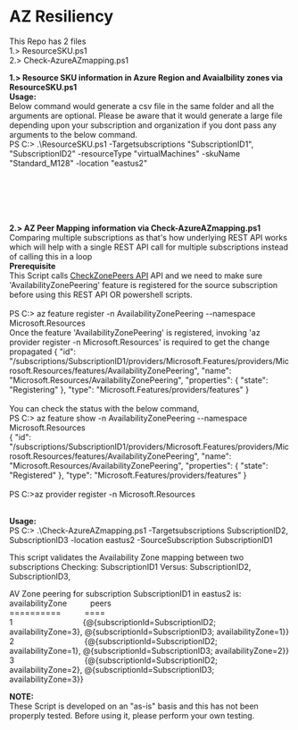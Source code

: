# AZ Resiliency
This Repo has 2 files<br/>
1.> ResourceSKU.ps1<br/>
2.> Check-AzureAZmapping.ps1<br/>

**1.> Resource SKU information in Azure Region and Avaialbility zones via ResourceSKU.ps1**<br/>
**Usage:** <br/>
Below command would generate a csv file in the same folder and all the arguments are optional. Please be aware that it would generate a large file depending upon your subscription and organization if you dont pass any arguments to the below command.<br/>
PS C:\> .\ResourceSKU.ps1 -Targetsubscriptions "SubscriptionID1", "SubscriptionID2" -resourceType "virtualMachines" -skuName "Standard_M128" -location "eastus2"
<br/><br/><br/><br/><br/><br/>

**2.> AZ Peer Mapping information via Check-AzureAZmapping.ps1**</br>
Comparing multiple subscriptions as that's how underlying REST API works which will help with a single REST API call for multiple subscriptions instead of calling this in a loop<br/>
**Prerequisite** <br/>
 This Script calls [CheckZonePeers API](https://learn.microsoft.com/en-us/rest/api/resources/subscriptions/check-zone-peers?tabs=HTTP) API and we need to make sure 'AvailabilityZonePeering' feature is registered for the source subscription before using this REST API OR powershell scripts.
<br/><br/>
PS C:\> az feature register -n AvailabilityZonePeering --namespace Microsoft.Resources <br/>
Once the feature 'AvailabilityZonePeering' is registered, invoking 'az provider register -n Microsoft.Resources' is required to get the change propagated
{
  "id": "/subscriptions/SubscriptionID1/providers/Microsoft.Features/providers/Microsoft.Resources/features/AvailabilityZonePeering",
  "name": "Microsoft.Resources/AvailabilityZonePeering",
  "properties": {
    "state": "Registering"
  },
  "type": "Microsoft.Features/providers/features"
}
<br/><br/>
You can check the status with the below command,<br/>
PS C:\> az feature show -n AvailabilityZonePeering --namespace Microsoft.Resources <br/>
{
  "id": "/subscriptions/SubscriptionID1/providers/Microsoft.Features/providers/Microsoft.Resources/features/AvailabilityZonePeering",
  "name": "Microsoft.Resources/AvailabilityZonePeering",
  "properties": {
    "state": "Registered"
  },
  "type": "Microsoft.Features/providers/features"
}
<br/><br/>
PS C:\>az provider register -n Microsoft.Resources<br/><br/>

**Usage:** <br/>
PS C:\> .\Check-AzureAZmapping.ps1 -Targetsubscriptions SubscriptionID2, SubscriptionID3 -location eastus2 -SourceSubscription SubscriptionID1

 This script validates the Availability Zone mapping between two subscriptions
  Checking:  SubscriptionID1
  Versus:    SubscriptionID2, SubscriptionID3,

AV Zone peering for subscription SubscriptionID1 in eastus2 is: <br/>
availabilityZone&emsp;&emsp;&emsp;peers <br/>
==========&ensp;&emsp;&emsp;&ensp;====<br/>
1&emsp;&emsp;&emsp;&emsp;&emsp;&emsp;&emsp;&emsp;&emsp;{@{subscriptionId=SubscriptionID2; availabilityZone=3}, @{subscriptionId=SubscriptionID3; availabilityZone=1}} <br/>
2&emsp;&emsp;&emsp;&emsp;&emsp;&emsp;&emsp;&emsp;&emsp;{@{subscriptionId=SubscriptionID2; availabilityZone=1}, @{subscriptionId=SubscriptionID3; availabilityZone=2}} <br/>
3&emsp;&emsp;&emsp;&emsp;&emsp;&emsp;&emsp;&emsp;&emsp;{@{subscriptionId=SubscriptionID2; availabilityZone=2}, @{subscriptionId=SubscriptionID3; availabilityZone=3}} <br/>


**NOTE:** <br/>
These Script is developed on an "as-is" basis and this has not been properply tested. Before using it, please perform your own testing.
